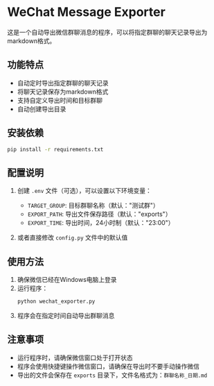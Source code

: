 # WeChat Message Exporter

这是一个自动导出微信群聊消息的程序，可以将指定群聊的聊天记录导出为markdown格式。

## 功能特点

- 自动定时导出指定群聊的聊天记录
- 将聊天记录保存为markdown格式
- 支持自定义导出时间和目标群聊
- 自动创建导出目录

## 安装依赖

```bash
pip install -r requirements.txt
```

## 配置说明

1. 创建 `.env` 文件（可选），可以设置以下环境变量：
   - `TARGET_GROUP`: 目标群聊名称（默认："测试群"）
   - `EXPORT_PATH`: 导出文件保存路径（默认："exports"）
   - `EXPORT_TIME`: 导出时间，24小时制（默认："23:00"）

2. 或者直接修改 `config.py` 文件中的默认值

## 使用方法

1. 确保微信已经在Windows电脑上登录
2. 运行程序：
   ```bash
   python wechat_exporter.py
   ```
3. 程序会在指定时间自动导出群聊消息

## 注意事项

- 运行程序时，请确保微信窗口处于打开状态
- 程序会使用快捷键操作微信窗口，请确保在导出时不要手动操作微信
- 导出的文件会保存在 `exports` 目录下，文件名格式为：`群聊名称_日期.md` 